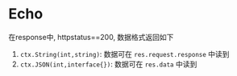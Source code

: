 # Echo

在response中, httpstatus==200, 数据格式返回如下
1. `ctx.String(int,string)`: 数据可在 `res.request.response` 中读到
2. `ctx.JSON(int,interface{})`: 数据可在 `res.data` 中读到
